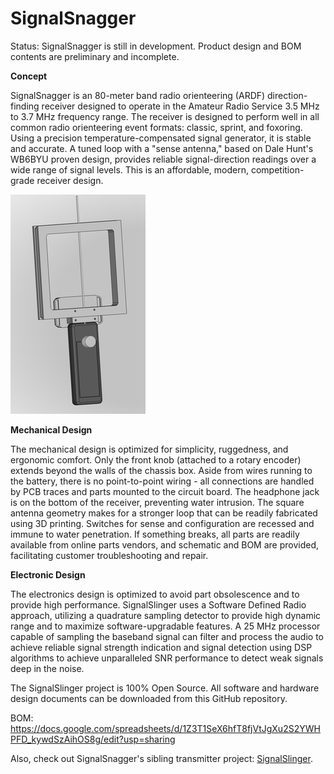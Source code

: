 # SignalSnagger
Status: SignalSnagger is still in development. Product design and BOM contents are preliminary and incomplete.

<b>Concept</b>

SignalSnagger is an 80-meter band radio orienteering (ARDF) direction-finding receiver designed to operate in the Amateur Radio Service 3.5 MHz to 3.7 MHz frequency range. The receiver is designed to perform well in all common radio orienteering event formats: classic, sprint, and foxoring. Using a precision temperature-compensated signal generator, it is stable and accurate. A tuned loop with a "sense antenna," based on Dale Hunt's WB6BYU proven design, provides reliable signal-direction readings over a wide range of signal levels. This is an affordable, modern, competition-grade receiver design.

![Docs/SignalSnagger1.png](Docs/SignalSnagger1.png)

<b>Mechanical Design</b>

The mechanical design is optimized for simplicity, ruggedness, and ergonomic comfort. Only the front knob (attached to a rotary encoder) extends beyond the walls of the chassis box. Aside from wires running to the battery, there is no point-to-point wiring - all connections are handled by PCB traces and parts mounted to the circuit board. The headphone jack is on the bottom of the receiver, preventing water intrusion. The square antenna geometry makes for a stronger loop that can be readily fabricated using 3D printing. Switches for sense and configuration are recessed and immune to water penetration. If something breaks, all parts are readily available from online parts vendors, and schematic and BOM are provided, facilitating customer troubleshooting and repair.

<b>Electronic Design</b>

The electronics design is optimized to avoid part obsolescence and to provide high performance. SignalSlinger uses a Software Defined Radio approach, utilizing a quadrature sampling detector to provide high dynamic range and to maximize software-upgradable features. A 25 MHz processor capable of sampling the baseband signal can filter and process the audio to achieve reliable signal strength indication and signal detection using DSP algorithms to achieve unparalleled SNR performance to detect weak signals deep in the noise.

The SignalSlinger project is 100% Open Source. All software and hardware design documents can be downloaded from this GitHub repository.

BOM: https://docs.google.com/spreadsheets/d/1Z3T1SeX6hfT8fjVtJgXu2S2YWHPFD_kywdSzAihOS8g/edit?usp=sharing

Also, check out SignalSnagger's sibling transmitter project: <a href="https://github.com/OpenARDF/SignalSlinger">SignalSlinger</a>.
